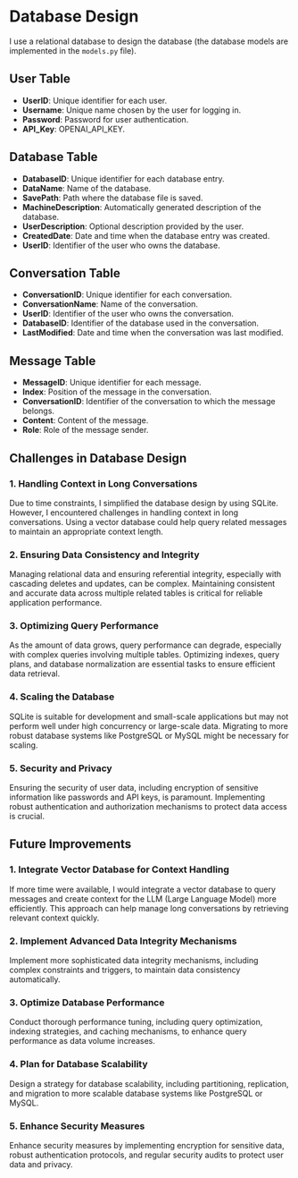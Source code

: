 # Database Design

I use a relational database to design the database (the database models are implemented in the `models.py` file).

## User Table

- **UserID**: Unique identifier for each user.
- **Username**: Unique name chosen by the user for logging in.
- **Password**: Password for user authentication.
- **API_Key**: OPENAI_API_KEY.

## Database Table

- **DatabaseID**: Unique identifier for each database entry.
- **DataName**: Name of the database.
- **SavePath**: Path where the database file is saved.
- **MachineDescription**: Automatically generated description of the database.
- **UserDescription**: Optional description provided by the user.
- **CreatedDate**: Date and time when the database entry was created.
- **UserID**: Identifier of the user who owns the database.

## Conversation Table

- **ConversationID**: Unique identifier for each conversation.
- **ConversationName**: Name of the conversation.
- **UserID**: Identifier of the user who owns the conversation.
- **DatabaseID**: Identifier of the database used in the conversation.
- **LastModified**: Date and time when the conversation was last modified.

## Message Table

- **MessageID**: Unique identifier for each message.
- **Index**: Position of the message in the conversation.
- **ConversationID**: Identifier of the conversation to which the message belongs.
- **Content**: Content of the message.
- **Role**: Role of the message sender.

## Challenges in Database Design

### 1. Handling Context in Long Conversations

Due to time constraints, I simplified the database design by using SQLite. However, I encountered challenges in handling context in long conversations. Using a vector database could help query related messages to maintain an appropriate context length.

### 2. Ensuring Data Consistency and Integrity

Managing relational data and ensuring referential integrity, especially with cascading deletes and updates, can be complex. Maintaining consistent and accurate data across multiple related tables is critical for reliable application performance.

### 3. Optimizing Query Performance

As the amount of data grows, query performance can degrade, especially with complex queries involving multiple tables. Optimizing indexes, query plans, and database normalization are essential tasks to ensure efficient data retrieval.

### 4. Scaling the Database

SQLite is suitable for development and small-scale applications but may not perform well under high concurrency or large-scale data. Migrating to more robust database systems like PostgreSQL or MySQL might be necessary for scaling.

### 5. Security and Privacy

Ensuring the security of user data, including encryption of sensitive information like passwords and API keys, is paramount. Implementing robust authentication and authorization mechanisms to protect data access is crucial.

## Future Improvements

### 1. Integrate Vector Database for Context Handling

If more time were available, I would integrate a vector database to query messages and create context for the LLM (Large Language Model) more efficiently. This approach can help manage long conversations by retrieving relevant context quickly.

### 2. Implement Advanced Data Integrity Mechanisms

Implement more sophisticated data integrity mechanisms, including complex constraints and triggers, to maintain data consistency automatically.

### 3. Optimize Database Performance

Conduct thorough performance tuning, including query optimization, indexing strategies, and caching mechanisms, to enhance query performance as data volume increases.

### 4. Plan for Database Scalability

Design a strategy for database scalability, including partitioning, replication, and migration to more scalable database systems like PostgreSQL or MySQL.

### 5. Enhance Security Measures

Enhance security measures by implementing encryption for sensitive data, robust authentication protocols, and regular security audits to protect user data and privacy.